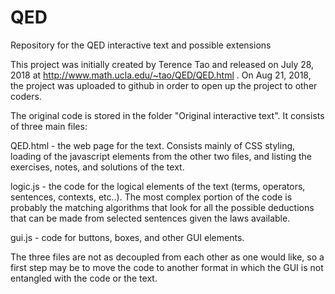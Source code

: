 # QED
Repository for the QED interactive text and possible extensions


This project was initially created by Terence Tao and released on July 28, 2018 at http://www.math.ucla.edu/~tao/QED/QED.html .  On Aug 21, 2018, the project was uploaded to github in order to open up the project to other coders.   

The original code is stored in the folder "Original interactive text".  It consists of three main files:

QED.html - the web page for the text.  Consists mainly of CSS styling, loading of the javascript elements from the other two files, and listing the exercises, notes, and solutions of the text.

logic.js - the code for the logical elements of the text (terms, operators, sentences, contexts, etc..).  The most complex portion of the code is probably the matching algorithms that look for all the possible deductions that can be made from selected sentences given the laws available.

gui.js - code for buttons, boxes, and other GUI elements.

The three files are not as decoupled from each other as one would like, so a first step may be to move the code to another format in which the GUI is not entangled with the code or the text.
